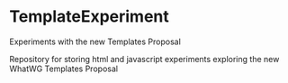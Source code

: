 # TemplateExperiment
Experiments with the new Templates Proposal

Repository for storing html and javascript experiments exploring the new WhatWG Templates Proposal
